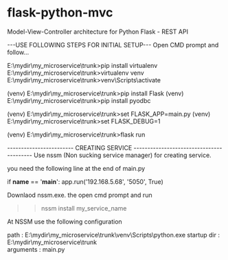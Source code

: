 # flask-python-mvc
Model-View-Controller architecture for Python Flask - REST API

---USE FOLLOWING STEPS FOR INITIAL SETUP---
Open CMD prompt and follow...

E:\mydir\my_microservice\trunk>pip install virtualenv
E:\mydir\my_microservice\trunk>virtualenv venv
E:\mydir\my_microservice\trunk>venv\Scripts\activate

(venv) E:\mydir\my_microservice\trunk>pip install Flask
(venv) E:\mydir\my_microservice\trunk>pip install pyodbc

(venv) E:\mydir\my_microservice\trunk>set FLASK_APP=main.py
(venv) E:\mydir\my_microservice\trunk>set FLASK_DEBUG=1


(venv) E:\mydir\my_microservice\trunk>flask run





------------------------ CREATING SERVICE -----------------------------------------
Use nssm (Non sucking service manager) for creating service.

you need the following line at the end of main.py

if __name__ == '__main__':
	app.run('192.168.5.68', '5050', True)
	

Downlaod nssm.exe. the open cmd prompt and run

>>nssm install my_service_name
	
At NSSM use the following configuration

path 		: E:\mydir\my_microservice\trunk\venv\Scripts\python.exe
startup dir	: E:\mydir\my_microservice\trunk\
arguments	: main.py 


